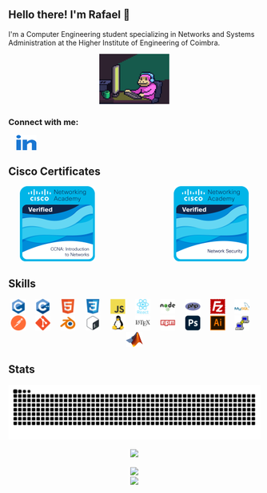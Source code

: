 <h2 align="left">Hello there! I'm Rafael 👋</h2>

<p align="left">I'm a Computer Engineering student specializing in Networks and Systems Administration at the Higher Institute of Engineering of Coimbra.</p>

<div align="center">
  <img src="giphy.gif" height="100">
</div>

<h3 align="left">Connect with me:</h3>
<p align="left">
<img width="12">
<a href="https://linkedin.com/in/rafaelp3re1ra" target="blank"><img align="center" src="./icons/linkedin.svg" alt="rafaelp3re1ra" height="30" width="40" /></a>
</p>

<div align="center">
  <div align="left">
    <h2>Cisco Certificates</h2>
  </div>
  	<a href="https://www.credly.com/badges/ccc26bc5-efc1-4e5e-9043-37f4e7a4f596/public_url"><img src="./icons/ccna-introduction-to-networks.png" height="150"/></a>
	<img width="150" />
	<a href="https://www.credly.com/badges/261f9c14-c42e-4b2c-b017-43024d6c825c/public_url"><img src="./icons/network-security.png" height="150"/></a> 
</div>

<div align="center">
  <div align="left">
    <h2>Skills</h2>
  </div>
  <img src="./icons/c.svg" height="30" alt="c logo" />
  <img width="12" />
  <img src="./icons/cpp.svg" height="30" alt="cplusplus logo" />
  <img width="12" />
  <img src="./icons/html.svg" height="30" alt="html5 logo" />
  <img width="12" />
  <img src="./icons/css.svg" height="30" alt="css3 logo" />
  <img width="12" />
  <img src="./icons/js.svg" height="30" alt="javascript logo" />
  <img width="12" />
  <img src="./icons/react.svg" height="30" alt="react" /> 
  <img width="12" />
  <img src="./icons/nodejs.svg" height="30" alt="nodejs" /> 
  <img width="12" />
  <img src="./icons/php.svg" height="30" alt="php logo" />
  <img width="12" />
  <img src="./icons/filezilla.svg" height="30" alt="filezilla logo" />
  <img width="12" />
  <img src="./icons/mysql.svg" height="30" alt="mysql" /> 
  <img width="12" />
  <img src="./icons/postman.svg" height="30" alt="postman" /> 
  <img width="12" />
  <img src="./icons/git.svg" height="30" alt="git logo" />
  <img width="12" />
  <img src="./icons/blender.svg" height="30" alt="blender logo" />
  <img width="12" />
  <img src="./icons/bash.svg" height="30" alt="bash logo" />
  <img width="12" />
  <img src="./icons/linux.svg" height="30" alt="linux logo" />
  <img width="12" />
  <img src="./icons/latex.svg" height="30" alt="latex logo" />
  <img width="12" />
  <img src="./icons/npm.svg" height="30" alt="npm logo" />
  <img width="12" />
  <img src="./icons/photoshop.svg" height="30" alt="photoshop logo" />
  <img width="12" />
  <img src="./icons/adobeIlustrator.svg" height="30" alt="illustrator" />
  <img width="12" />
  <img src="./icons/putty.svg" height="30" alt="putty logo" />
  <img width="12" />
  <img src="./icons/matlab.png" height="30" alt="matlab" />

</div>

<div align="center">
  <div align="left">
    <h2>Stats</h2>
  </div>
  <img src="https://raw.githubusercontent.com/rafaelp3re1ra/rafaelp3re1ra/output/snake.svg" alt="Snake animation" />
  <br><br>
  <div align="center">
    <img src="https://github-readme-stats-git-main-rafaelp3re1ras-projects.vercel.app/api/top-langs?username=rafaelp3re1ra&locale=en&hide_title=false&layout=compact&card_width=320&langs_count=20&theme=dark&hide_border=false" />
    <br><br>
    <img src="https://github-readme-stats.vercel.app/api/wakatime?username=rafaelp3re1ra" height="300"/>  
  </div>
</div>

<div align="center">
  <img src="https://profile-counter.glitch.me/rafaelp3re1ra/count.svg?"  />
</div>
